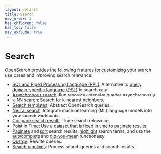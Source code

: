 ```yaml
---
layout: default
title: Search
nav_order: 1
has_children: false
has_toc: false
nav_exclude: true
---
```


# Search

OpenSearch provides the following features for customizing your search use cases and improving search relevance:

- [SQL and Piped Processing Language (PPL)]({{site.url}}{{site.baseurl}}/search-plugins/sql/index/): Alternative to [query domain-specific language (DSL)]({{site.url}}{{site.baseurl}}/query-dsl/) to search data.
- [Asynchronous search]({{site.url}}{{site.baseurl}}/search-plugins/async/): Run resource-intensive queries asynchronously.
- [k-NN search]({{site.url}}{{site.baseurl}}/search-plugins/knn/): Search for k-nearest neighbors.
- [Search templates]({{site.url}}{{site.baseurl}}/search-plugins/search-template/): Abstract OpenSearch queries.
- [Neural search]({{site.url}}{{site.baseurl}}/search-plugins/neural-search/): Integrate machine learning (ML) language models into your search workloads.
- [Compare search results]({{site.url}}{{site.baseurl}}/search-plugins/search-relevance/). Tune search relevance.
- [Point in Time]({{site.url}}{{site.baseurl}}/search-plugins/point-in-time/): Use a dataset that is fixed in time to paginate results.
- [Paginate]({{site.url}}{{site.baseurl}}/search-plugins/searching-data/paginate/) and [sort]({{site.url}}{{site.baseurl}}/search-plugins/searching-data/sort/) search results, [highlight]({{site.url}}{{site.baseurl}}/search-plugins/searching-data/highlight/) search terms, and use the [autocomplete]({{site.url}}{{site.baseurl}}/search-plugins/searching-data/autocomplete/) and [did-you-mean]({{site.url}}{{site.baseurl}}/search-plugins/searching-data/did-you-mean/) functionality.
- [Querqy]({{site.url}}{{site.baseurl}}/search-plugins/querqy/): Rewrite queries.
- [Search pipelines]({{site.url}}{{site.baseurl}}/search-plugins/search-pipelines/index/): Process search queries and search results.
